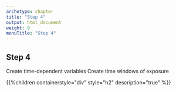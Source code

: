 ```yaml
---
archetype: chapter
title: "Step 4"
output: html_document
weight: 9
menuTitle: "Step 4"
---
```


## Step 4

Create time-dependent variables
Create time windows of exposure

{{%children containerstyle="div" style="h2" description="true" %}}
